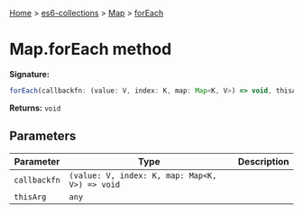 [Home](./index) &gt; [es6-collections](es6-collections.md) &gt; [Map](es6-collections.map.md) &gt; [forEach](es6-collections.map.foreach.md)

# Map.forEach method


**Signature:**
```javascript
forEach(callbackfn: (value: V, index: K, map: Map<K, V>) => void, thisArg?: any): void;
```
**Returns:** `void`

## Parameters

|  Parameter | Type | Description |
|  --- | --- | --- |
|  `callbackfn` | `(value: V, index: K, map: Map<K, V>) => void` |  |
|  `thisArg` | `any` |  |

